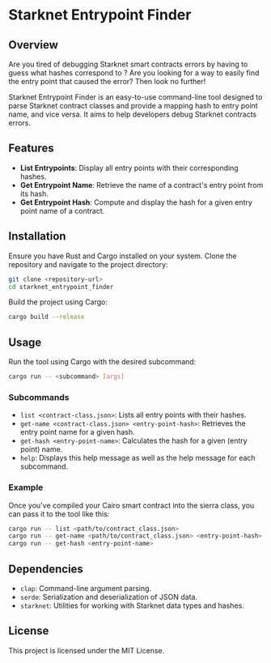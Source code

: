 # Starknet Entrypoint Finder

## Overview

Are you tired of debugging Starknet smart contracts errors by having to guess what hashes correspond to ? Are you looking for a way to easily find the entry point that caused the error? Then look no further!

Starknet Entrypoint Finder is an easy-to-use command-line tool designed to parse Starknet contract classes and provide a mapping hash to entry point name, and vice versa. It aims to help developers debug Starknet contracts errors.

## Features

- **List Entrypoints**: Display all entry points with their corresponding hashes.
- **Get Entrypoint Name**: Retrieve the name of a contract's entry point from its hash.
- **Get Entrypoint Hash**: Compute and display the hash for a given entry point name of a contract.

## Installation

Ensure you have Rust and Cargo installed on your system. Clone the repository and navigate to the project directory:

```bash
git clone <repository-url>
cd starknet_entrypoint_finder
```

Build the project using Cargo:

```bash
cargo build --release
```

## Usage

Run the tool using Cargo with the desired subcommand:

```bash
cargo run -- <subcommand> [args]
```

### Subcommands

- `list <contract-class.json>`: Lists all entry points with their hashes.
- `get-name <contract-class.json> <entry-point-hash>`: Retrieves the entry point name for a given hash.
- `get-hash <entry-point-name>`: Calculates the hash for a given (entry point) name.
- `help`: Displays this help message as well as the help message for each subcommand.

### Example

Once you've compiled your Cairo smart contract into the sierra class, you can pass it to the tool like this:

```bash
cargo run -- list <path/to/contract_class.json>
cargo run -- get-name <path/to/contract_class.json> <entry-point-hash>
cargo run -- get-hash <entry-point-name>
```

## Dependencies

- `clap`: Command-line argument parsing.
- `serde`: Serialization and deserialization of JSON data.
- `starknet`: Utilities for working with Starknet data types and hashes.

## License

This project is licensed under the MIT License.
